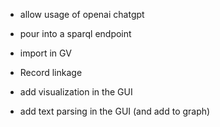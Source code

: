 
- allow usage of openai chatgpt
- pour into a sparql endpoint
- import in GV
- Record linkage



- add visualization in the GUI
- add text parsing in the GUI (and add to graph)